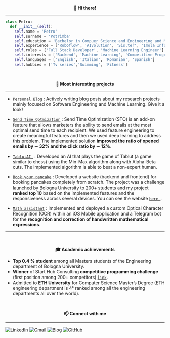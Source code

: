 <p align="center" style="font-weight:bold"> 👋 <b>Hi there!</b> <p>

---

```python
class Petru:
  def __init__(self):
    self.name = 'Petru'
    self.surname = 'Potrimba'
    self.education = 'Bachelor in Compuer Science and Engineering and Master Degree in Artificial Intelligence'
    self.experience = ['Roboflow', 'AIvolution', 'Sis.ter', 'Imola Informatica', 'Unibo']
    self.roles = ['Full Stack Developer', 'Machine Learning Engineer']
    self.interests = ['Backend', 'Machine Learning', 'Competitive Programming', 'Teaching', 'Communication']
    self.languages = ['English', 'Italian', 'Romanian', 'Spanish']
    self.hobbies = ['Tv series','Swimming', 'Fitness']
```

<br />
<p align="center" style="font-weight:bold"> 🔨 <b> Most interesting projects </b> <p>

---

* [`Personal Blog`](https://potrimba.altervista.org/index.php) : Actively writing blog posts about my research projects mainly focused on Software Engineering and Machine Learning. Give it a look!

* [`Send Time Optmization`](https://github.com/pptr3/send-time-optimization) : Send Time Optimization (STO) is an add-on feature that allows marketers the ability to send emails at the most optimal send time to each recipient. We used feature engineering to create meaningful features and then we used deep learning to address this problem. The implemented solution **improved the ratio of opened emails by ∼ 32% and the click ratio by ∼ 12%**.
  
* [`TablutAI `](https://github.com/pptr3/TablutAI) : Developed an AI that plays the game of Tablut (a game similar to chess) using the Min-Max algorithm along with Alpha-Beta cuts. The implemented algorithm is able to beat a non-expert human.
  
* [`Book your pancake`](https://github.com/pptr3/pancake-fp) : Developed a website (backend and frontend) for booking pancakes completely from scratch. The project was a challenge launched by Bologna University to 200+ students and my project **ranked top 10** based on the
implemented features and the responsiveness across several devices. You can see the website [`here `](https://pancakepf.altervista.org/Users/home.php).
  
* [`Math assistant`](https://github.com/pptr3/math-assistant) :  Implemented and deployed a custom Optical Character Recognition (OCR) within an iOS Mobile application and a Telegram bot for the **recognition and correction of handwritten mathematical expressions**.

---

  
<br />
<p align="center" style="font-weight:bold"> 🎓 <b> Academic achievements </b> <p>
  
 * **Top 0.4 % student** among all Masters students of the Engineering department of Bologna University.
 *  **Winner** of Start Hub Consulting **competitive programming challenge** (first position among 200+ competitors) [`link`](https://www.linkedin.com/feed/update/urn:li:activity:6922178181105864704/).
 * Admitted to **ETH University** for Computer Science Master’s Degree (ETH engineering department is 4° ranked among all the engineering departments all over the world).
  
<br />
<p align="center" style="font-weight:bold"> 📫 <b>Connect with me</b> <p>

---

[![LinkedIn](https://img.shields.io/badge/linkedin-%230077B5.svg?style=for-the-badge&logo=linkedin&logoColor=white)](https://www.linkedin.com/in/petru-potrimba-a065a0137/)
[![Gmail](https://img.shields.io/badge/Gmail-D14836?style=for-the-badge&logo=gmail&logoColor=white)](mailto:ppotrimba@gmail.com)
[![Blog](https://img.shields.io/badge/Blogger-FF5722?style=for-the-badge&logo=blogger&logoColor=white)](https://potrimba.altervista.org/)
[![GitHub](https://img.shields.io/badge/github-%23121011.svg?style=for-the-badge&logo=github&logoColor=white)](https://github.com/pptr3)
